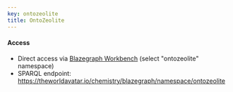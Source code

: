 ```yaml
---
key: ontozeolite
title: OntoZeolite
---
```


#### Access

- Direct access via [Blazegraph Workbench](https://theworldavatar.io/chemistry/blazegraph/ui/#query)  (select "ontozeolite" namespace)
- SPARQL endpoint: https://theworldavatar.io/chemistry/blazegraph/namespace/ontozeolite